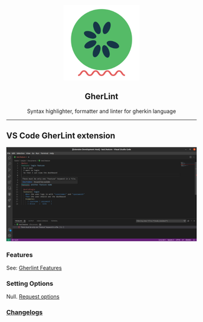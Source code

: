 <h2 align="center">
  <br>
    <img src="./img/logo.png" alt="logo" width="200">
  <br><br>
  GherLint
  <br>
</h2>
<p align="center">Syntax highlighter, formatter and linter for gherkin language</p>
<hr />

## VS Code GherLint extension

![Screenshot](./img/screenshot.jpg)

### Features

See: [Gherlint Features](https://github.com/JankariTech/GherkinLinter/issues/1)

### Setting Options

Null. [Request options](https://github.com/JankariTech/GherkinLinter/issues/new)

### [Changelogs](https://github.com/JankariTech/GherkinLinter/blob/master/CHANGELOG.md)
